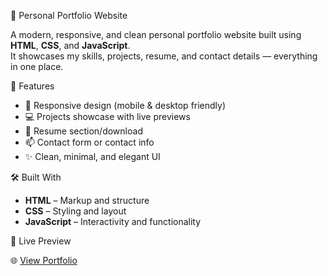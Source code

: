💼 Personal Portfolio Website

A modern, responsive, and clean personal portfolio website built using **HTML**, **CSS**, and **JavaScript**.  
It showcases my skills, projects, resume, and contact details — everything in one place.

🌟 Features

- 📱 Responsive design (mobile & desktop friendly)
- 💻 Projects showcase with live previews
- 📃 Resume section/download
- 📫 Contact form or contact info
- ✨ Clean, minimal, and elegant UI

🛠️ Built With

- **HTML** – Markup and structure  
- **CSS** – Styling and layout  
- **JavaScript** – Interactivity and functionality

🚀 Live Preview

🌐 [View Portfolio](https://your-site-name.netlify.app)

